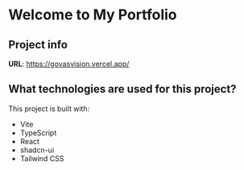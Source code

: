 # Welcome to My Portfolio

## Project info

**URL**: https://govasvision.vercel.app/

## What technologies are used for this project?

This project is built with:

- Vite
- TypeScript
- React
- shadcn-ui
- Tailwind CSS

